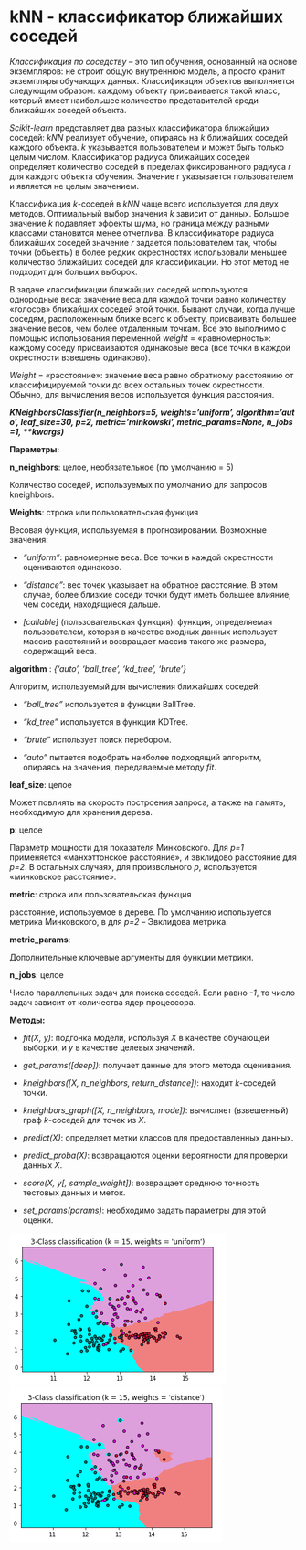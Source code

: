 **kNN - классификатор ближайших соседей**
=======================================

*Классификация по соседству* – это тип обучения, основанный на основе экземпляров: не строит общую внутреннюю модель, а просто хранит экземпляры обучающих данных. Классификация объектов выполняется следующим образом: каждому объекту присваивается такой класс, который имеет наибольшее количество представителей среди ближайших соседей объекта. 

*Scikit-learn* представляет два разных классификатора ближайших соседей: *kNN* реализует обучение, опираясь на *k* ближайших соседей каждого объекта. *k* указывается пользователем и может быть только целым числом. Классификатор радиуса ближайших соседей определяет количество соседей в пределах фиксированного радиуса *r* для каждого объекта обучения. Значение r указывается пользователем и является не целым значением.

Классификация *k*-соседей в *kNN* чаще всего используется для двух методов. Оптимальный выбор значения *k* зависит от данных. Большое значение *k* подавляет эффекты шума, но граница между разными классами становится менее отчетлива. В классификаторе радиуса ближайших соседей значение *r* задается пользователем так, чтобы точки (объекты) в более редких окрестностях использовали меньшее количество ближайших соседей для классификации. Но этот метод не подходит для больших выборок. 

В задаче классификации ближайших соседей используются однородные веса: значение веса для каждой точки равно количеству «голосов» ближайших соседей этой точки. Бывают случаи, когда лучше соседям, расположенным ближе всего к объекту, присваивать большее значение весов, чем более отдаленным точкам. Все это выполнимо с помощью использования переменной *weight* = «равномерность»: каждому соседу присваиваются одинаковые веса (все точки в каждой окрестности взвешены одинаково).

*Weight* = «расстояние»: значение веса равно обратному расстоянию от классифицируемой точки до всех остальных точек окрестности. Обычно, для вычисления весов используется функция расстояния.

**_KNeighborsClassifier(n_neighbors=5, weights=’uniform’, algorithm=’auto’, leaf_size=30, p=2, metric=’minkowski’, metric_params=None, n_jobs=1, **kwargs)_**

**Параметры:**

**n_neighbors**: целое, необязательное (по умолчанию = 5)

Количество соседей, используемых по умолчанию для запросов kneighbors.

**Weights**: строка или пользовательская функция

Весовая функция, используемая в прогнозировании. Возможные значения:

* *“uniform”*: равномерные веса. Все точки в каждой окрестности оцениваются одинаково.

* *“distance”*: вес точек указывает на обратное расстояние. В этом случае, более близкие соседи точки будут иметь большее влияние, чем соседи, находящиеся дальше.

* *[callable]* (пользовательская функция): функция, определяемая пользователем, которая в качестве входных данных использует массив расстояний и возвращает массив такого же размера, содержащий веса.

**algorithm** : *{‘auto’, ‘ball_tree’, ‘kd_tree’, ‘brute’}*

Алгоритм, используемый для вычисления ближайших соседей:

* *“ball_tree”* используется в функции BallTree.

* *“kd_tree”* используется в функции KDTree.

* *“brute”* использует поиск перебором.

* *“auto”* пытается подобрать наиболее подходящий алгоритм, опираясь на значения, передаваемые методу *fit*.

**leaf_size**: целое

Может повлиять на скорость построения запроса, а также на память, необходимую для хранения дерева.
	
**p**: целое

Параметр мощности для показателя Минковского. Для *р=1* применяется «манхэттонское расстояние», и эвклидово расстояние для *р=2*. В остальных случаях, для произвольного *р*, используется «минковское расстояние».
	
**metric**: строка или пользовательская функция

расстояние, используемое в дереве. По умолчанию используется метрика Минковского, в для *р=2* – Эвклидова метрика.
	
**metric_params**: 

Дополнительные ключевые аргументы для функции метрики.

**n_jobs**: целое

Число параллельных задач для поиска соседей. Если равно *-1*, то число задач зависит от количества ядер процессора.
	
**Методы:**

* *fit(X, y)*: подгонка модели, используя *Х* в качестве обучающей выборки, и *у* в качестве целевых значений.

* *get_params([deep])*: получает данные для этого метода оценивания.

* *kneighbors([X, n_neighbors, return_distance])*:  находит *k*-соседей точки.

* *kneighbors_graph([X, n_neighbors, mode])*: вычисляет (взвешенный) граф *k*-соседей для точек из *Х*.

* *predict(X)*: определяет метки классов для предоставленных данных.

* *predict_proba(X)*: возвращаются оценки вероятности для проверки данных *Х*.

* *score(X, y[, sample_weight])*: возвращает среднюю точность тестовых данных и меток.

* *set_params(params)*: необходимо задать параметры для этой оценки.

![](https://raw.githubusercontent.com/Kursaitova/KNN/master/wine1.png "kNN")
![](https://raw.githubusercontent.com/Kursaitova/KNN/master/wine2.png "kNN")
